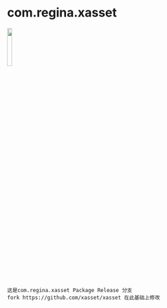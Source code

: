 # com.regina.xasset

<img src="doc/luoxiaohei.png" width="15%">

    这是com.regina.xasset Package Release 分支
    fork https://github.com/xasset/xasset 在此基础上修改
